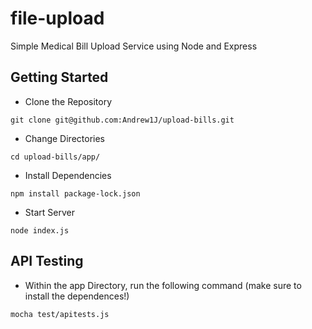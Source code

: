 # file-upload

Simple Medical Bill Upload Service using Node and Express

## Getting Started
* Clone the Repository
```
git clone git@github.com:Andrew1J/upload-bills.git
```
* Change Directories
```
cd upload-bills/app/
```
* Install Dependencies
```
npm install package-lock.json
```
* Start Server
```
node index.js
```

## API Testing
* Within the app Directory, run the following command (make sure to install the dependences!)
```
mocha test/apitests.js
```
